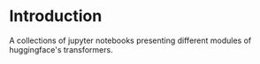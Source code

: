 # Introduction

A collections of jupyter notebooks presenting different modules of huggingface's transformers.

